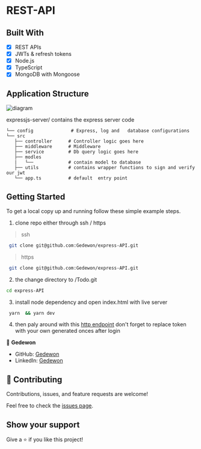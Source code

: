 #  REST-API  

## Built With

- [x] REST APIs
- [x] JWTs & refresh tokens
- [x] Node.js
- [x] TypeScript
- [x] MongoDB with Mongoose

## Application Structure

![diagram](https://user-images.githubusercontent.com/56429354/169705372-63853102-b94b-4b39-8fb4-ac32ebf43949.png)


expressjs-server/    contains the express  server code
 ```
└── config              # Express, log and   database configurations
└── src
    ├── controller      # Controller logic goes here          
    ├── middleware      # Middleware 
    ├── service         # Db query logic goes here  
    ├── modles
    |   └──             # contain model to database
    ├── utils           # contains wrapper functions to sign and verify our jwt
    └── app.ts          # default  entry point

```



## Getting Started

To get a local copy up and running follow these simple example steps.

1.  clone repo either through ssh / https

> ssh

```sh
 git clone git@github.com:Gedewon/express-API.git
```

> https

```sh
 git clone git@github.com:Gedewon/express-API.git
```

2.  the change directory to /Todo.git

```sh
cd express-API
```

3. install node dependency and open index.html with live server

```sh
 yarn  && yarn dev
```
4. then paly around with this [http endpoint](https://github.com/Gedewon/express-API/blob/main/collection.http)
   don't forget to replace token with your own generated onces after  login


👤 **Gedewon**

- GitHub: [Gedewon](https://github.com/Gedewon)
- LinkedIn: [Gedewon](https://linkedin.com/in/gedewon)

## 🤝 Contributing

Contributions, issues, and feature requests are welcome!

Feel free to check the [issues page](https://github.com/Gedewon/express-API/issues).

## Show your support

Give a ⭐️ if you like this project!
